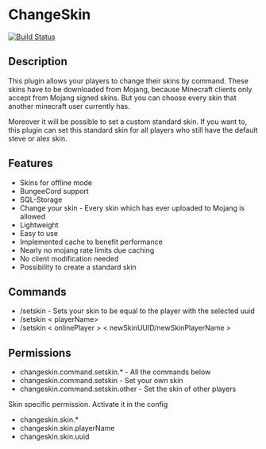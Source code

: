 # ChangeSkin

[![Build Status](https://travis-ci.org/games647/ChangeSkin.svg?branch=master)](https://travis-ci.org/games647/ChangeSkin)

## Description

This plugin allows your players to change their skins by command. These skins have to be downloaded from Mojang, because
Minecraft clients only accept from Mojang signed skins. But you can choose every skin that another minecraft user
currently has.

Moreover it will be possible to set a custom standard skin. If you want to, this plugin can set this standard skin for
all players who still have the default steve or alex skin.

## Features

* Skins for offline mode
* BungeeCord support
* SQL-Storage
* Change your skin - Every skin which has ever uploaded to Mojang is allowed
* Lightweight
* Easy to use
* Implemented cache to benefit performance
* Nearly no mojang rate limits due caching
* No client modification needed
* Possibility to create a standard skin

## Commands

* /setskin <uuid > - Sets your skin to be equal to the player with the selected uuid
* /setskin < playerName>
* /setskin < onlinePlayer > < newSkinUUID/newSkinPlayerName >

## Permissions

* changeskin.command.setskin.* - All the commands below
* changeskin.command.setskin - Set your own skin
* changeskin.command.setskin.other - Set the skin of other players

Skin specific permission. Activate it in the config

* changeskin.skin.*
* changeskin.skin.playerName
* changeskin.skin.uuid
